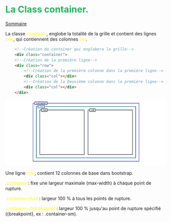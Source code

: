 
# <div style="color: #26B260">**La Class container.**</div>

[Sommaire](./00-Sommaire.md)

La classe <span style="color: yellow">*container*</span>, englobe la totalité de la grille et contient des lignes <span style="color: yellow">*row*</span>, qui contiennent des colonnes <span style="color: yellow">*col*</span>.

```html
    <!--Création du container qui englobera la grille-->
    <div class="container">
    <!--Création de la première ligne-->
    <div class="row">
        <!--Création de la première colonne dans la première ligne-->
        <div class="col"></div>
        <!--Création de la Deuxième colonne dans la première ligne-->
        <div class="col"></div>
    </div>
```

![bootstrapPhoto.png](images/bootstrapPhoto.png)

Une ligne <span style="color: yellow">*row*</span>, contient 12 colonnes de base dans bootstrap.

<span style="color: yellow">*.container*</span> : fixe une largeur maximale (max-width) à chaque point de rupture.

<span style="color: yellow">*.container-fluid*</span> : largeur 100 % à tous les points de rupture.

<span style="color: yellow">*.container-{breakpoint}*</span> : largeur 100 % jusqu'au point de rupture spécifié ({breakpoint}, ex : .container-sm).

